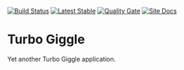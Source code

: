 [![Build Status][travis-ci-shield-img]][travis-ci-shield-link]
[![Latest Stable][bintray-shield-img]][bintray-shield-link]
[![Quality Gate][sonarcloud-shield-img]][sonarcloud-shield-link]
[![Site Docs][github-pages-shield-img]][github-pages-shield-link]

# Turbo Giggle

Yet another Turbo Giggle application.

[travis-ci-shield-img]:     https://img.shields.io/travis/34w5dtfgs/turbo-giggle.svg
[travis-ci-shield-link]:    https://travis-ci.org/turbo-giggle
[bintray-shield-img]:       https://api.bintray.com/packages/34w5dtfgs/maven/turbo-giggle/images/download.svg
[bintray-shield-link]:      https://bintray.com/34w5dtfgs/maven/turbo-giggle/_latestVersion
[sonarcloud-shield-img]:    https://sonarcloud.io/api/project_badges/measure?project=34w5dtfgs.applications%3Aturbo-giggle&metric=alert_status
[sonarcloud-shield-link]:   https://sonarcloud.io/dashboard?id=34w5dtfgs.applications%3Aturbo-giggle
[github-pages-shield-img]:  https://img.shields.io/badge/dynamic/json.svg?label=Docs&colorB=0f80c0&query=$.version&uri=https://34w5dtfgs.github.io/turbo-giggle/artifact-info.json
[github-pages-shield-link]: https://34w5dtfgs.github.io/turbo-giggle/
